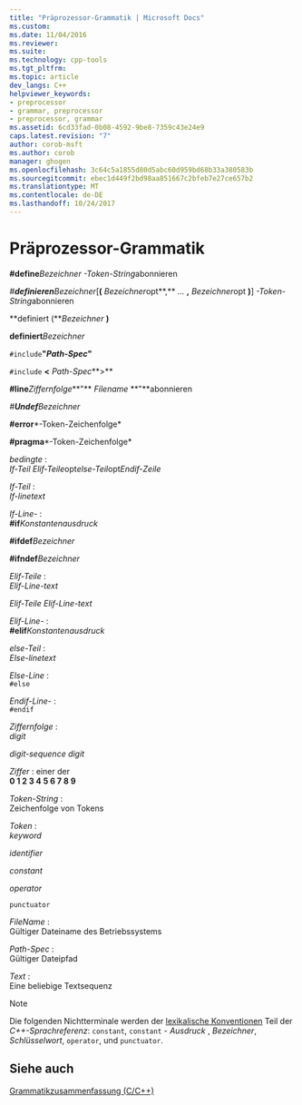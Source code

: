 ```yaml
---
title: "Präprozessor-Grammatik | Microsoft Docs"
ms.custom: 
ms.date: 11/04/2016
ms.reviewer: 
ms.suite: 
ms.technology: cpp-tools
ms.tgt_pltfrm: 
ms.topic: article
dev_langs: C++
helpviewer_keywords:
- preprocessor
- grammar, preprocessor
- preprocessor, grammar
ms.assetid: 6cd33fad-0b08-4592-9be8-7359c43e24e9
caps.latest.revision: "7"
author: corob-msft
ms.author: corob
manager: ghogen
ms.openlocfilehash: 3c64c5a1855d80d5abc60d959bd68b33a380583b
ms.sourcegitcommit: ebec1d449f2bd98aa851667c2bfeb7e27ce657b2
ms.translationtype: MT
ms.contentlocale: de-DE
ms.lasthandoff: 10/24/2017
---
```

# <a name="preprocessor-grammar"></a>Präprozessor-Grammatik
**#define***Bezeichner* *-Token-String*abonnieren    
  
 *#***definieren***Bezeichner*[**(** *Bezeichner*opt**,** *...*  **,** *Bezeichner*opt **)**] *-Token-String*abonnieren    
  
 **definiert (***Bezeichner* **)**   
  
 **definiert***Bezeichner*   
  
 `#include`**"***Path-Spec***"**  
  
 `#include` **\<**  *Path-Spec***>**  
  
 **#line***Ziffernfolge***"** *Filename* **"**abonnieren      
  
 *#***Undef***Bezeichner*   
  
 **#error***-Token-Zeichenfolge*   
  
 **#pragma***-Token-Zeichenfolge*   
  
 *bedingte* :  
 *If-Teil Elif-Teile*opt*else-Teil*opt*Endif-Zeile*  
  
 *If-Teil* :  
 *If-linetext*  
  
 *If-Line-* :  
 **#if***Konstantenausdruck*   
  
 **#ifdef***Bezeichner*   
  
 **#ifndef***Bezeichner*   
  
 *Elif-Teile* :  
 *Elif-Line-text*  
  
 *Elif-Teile Elif-Line-text*  
  
 *Elif-Line-* :  
 **#elif***Konstantenausdruck*   
  
 *else-Teil* :  
 *Else-linetext*  
  
 *Else-Line* :  
 `#else`  
  
 *Endif-Line-* :  
 `#endif`  
  
 *Ziffernfolge* :  
 *digit*  
  
 *digit-sequence digit*  
  
 *Ziffer* : einer der  
 **0 1 2 3 4 5 6 7 8 9**  
  
 *Token-String* :  
 Zeichenfolge von Tokens  
  
 *Token* :  
 *keyword*  
  
 *identifier*  
  
 *constant*  
  
 *operator*  
  
 `punctuator`  
  
 *FileName* :  
 Gültiger Dateiname des Betriebssystems  
  
 *Path-Spec* :  
 Gültiger Dateipfad  
  
 *Text* :  
 Eine beliebige Textsequenz  
  
> [!NOTE]
>  Die folgenden Nichtterminale werden der [lexikalische Konventionen](../cpp/lexical-conventions.md) Teil der *C++-Sprachreferenz*: `constant`, `constant` - *Ausdruck* , *Bezeichner*, *Schlüsselwort*, `operator`, und `punctuator`.  
  
## <a name="see-also"></a>Siehe auch  
 [Grammatikzusammenfassung (C/C++)](../preprocessor/grammar-summary-c-cpp.md)